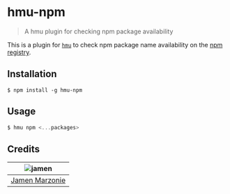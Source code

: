 # hmu-npm
> A hmu plugin for checking npm package availability

This is a plugin for [`hmu`][hmu] to check npm package name availability on the [npm registry][npm].

## Installation
```shell
$ npm install -g hmu-npm
```

## Usage
```javascript
$ hmu npm <...packages>
```

## Credits
| ![jamen][avatar] |
|:---:|
| [Jamen Marzonie][github] |

  [avatar]: https://avatars.githubusercontent.com/u/6251703?v=3&s=125
  [github]: https://github.com/jamen
  [hmu]: https://github.com/jamen/hmu
  [npm]: https://npmjs.com/

